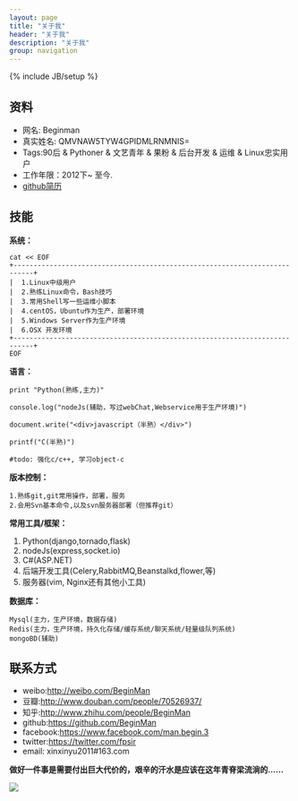 ```yaml
---
layout: page
title: "关于我"
header: "关于我"
description: "关于我"
group: navigation
---
```

{% include JB/setup %}


## 资料

*   网名: Beginman
*   真实姓名: QMVNAW5TYW4GPIDMLRNMNIS=
*   Tags:90后 & Pythoner & 文艺青年 & 果粉 & 后台开发 & 运维 & Linux忠实用户
*   工作年限：2012下~ 至今.
*   [github简历][2]

## 技能

**系统：**

    cat << EOF
    +---------------------------------------------------------------------------+
    |  1.Linux中级用户                  
    |  2.熟练Linux命令，Bash技巧
    |  3.常用Shell写一些运维小脚本
    |  4.centOS，Ubuntu作为生产，部署环境
    |  5.Windows Server作为生产环境
    |  6.OSX 开发环境
    +---------------------------------------------------------------------------+
    EOF
    

**语言：**

    print "Python(熟练,主力)"
    
    console.log("nodeJs(辅助，写过webChat,Webservice用于生产环境)")
    
    document.write("<div>javascript（半熟）</div>")
    
    printf("C(半熟)")
    
    #todo: 强化c/c++, 学习object-c
    

**版本控制：**

    1.熟练git,git常用操作，部署，服务
    2.会用Svn基本命令,以及svn服务器部署（但推荐git）
    

**常用工具/框架：**

1.  Python(django,tornado,flask)
2.  nodeJs(express,socket.io)
3.  C#(ASP.NET)
4.  后端开发工具(Celery,RabbitMQ,Beanstalkd,flower,等)
5.  服务器(vim, Nginx还有其他小工具)

**数据库：**

    Mysql(主力，生产环境，数据存储)
    Redis(主力，生产环境，持久化存储/缓存系统/聊天系统/轻量级队列系统)
    mongoBD(辅助)
    

## 联系方式

*   weibo:<http://weibo.com/BeginMan>
*   豆瓣:<http://www.douban.com/people/70526937/>
*   知乎:<http://www.zhihu.com/people/BeginMan>
*   github:<https://github.com/BeginMan>
*   facebook:<https://www.facebook.com/man.begin.3>
*   twitter:<https://twitter.com/fpsir>
*   email: xinxinyu2011#163.com

**做好一件事是需要付出巨大代价的，艰辛的汗水是应该在这年青脊梁流淌的……**

![][3]

 [1]: http://www.beginman.cn/wp-content/uploads/2015/06/%E4%B8%AA%E4%BA%BA%E7%AE%80%E5%8E%86.pdf
 [2]: http://resume.github.io/?BeginMan
 [3]: http://beginman.qiniudn.com/qc.jpg
